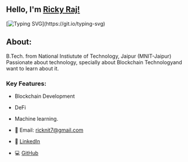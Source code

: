 ## Hello, I'm [Ricky Raj!](https://www.linkedin.com/in/ricky-raj-2022umt1551/) 
[![Typing SVG](https://readme-typing-svg.herokuapp.com?size=25&color=1A9AF7&lines=Blockchain+Developer+;Competitive+Programmer.)](https://git.io/typing-svg)
    

## About:
B.Tech. from National Instiutute of Technology, Jaipur (MNIT-Jaipur)  
Passionate about technology, specially about Blockchain Technologyand want to learn about it. 


### Key Features:

- Blockchain Development
- DeFi 
- Machine learning.

- 📧 Email: ricknit7@gmail.com
- 💼 [LinkedIn](https://www.linkedin.com/in/ricky-raj-2022umt1551/)
- 💻 [GitHub](https://github.com/rickymnit)
